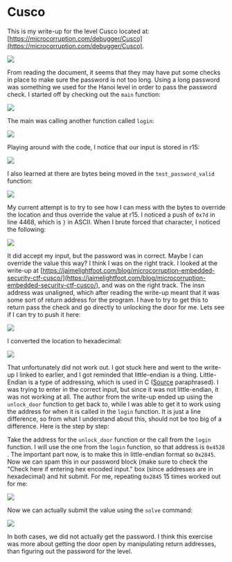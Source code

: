 # Cusco

This is my write-up for the level Cusco located at: [https://microcorruption.com/debugger/Cusco](https://microcorruption.com/debugger/Cusco).

![](<../../.gitbook/assets/image (20) (1) (2).png>)

From reading the document, it seems that they may have put some checks in place to make sure the password is not too long. Using a long password was something we used for the Hanoi level in order to pass the password check. I started off by checking out the `main` function:

![](<../../.gitbook/assets/image (2) (1) (1) (1) (2).png>)

The main was calling another function called `login`:

![](<../../.gitbook/assets/image (11) (5).png>)

Playing around with the code, I notice that our input is stored in r15:

![](<../../.gitbook/assets/image (3) (4).png>)

I also learned at there are bytes being moved in the `test_password_valid` function:

![](<../../.gitbook/assets/image (9) (3) (1).png>)

My current attempt is to try to see how I can mess with the bytes to override the location and thus override the value at r15. I noticed a push of `0x7d` in line 4468, which is `}` in ASCII. When I brute forced that character, I noticed the following:

![](<../../.gitbook/assets/image (15) (1) (1) (1).png>)

It did accept my input, but the password was in correct. Maybe I can override the value this way? I think I was on the right track. I looked at the write-up at [https://jaimelightfoot.com/blog/microcorruption-embedded-security-ctf-cusco/](https://jaimelightfoot.com/blog/microcorruption-embedded-security-ctf-cusco/), and was on the right track. The insn address was unaligned, which after reading the write-up meant that it was some sort of return address for the program. I have to try to get this to return pass the check and go directly to unlocking the door for me. Lets see if I can try to push it here:

![](<../../.gitbook/assets/image (10) (4).png>)

I converted the location to hexadecimal:

![](<../../.gitbook/assets/image (12) (2).png>)

That unfortunately did not work out. I got stuck here and went to the write-up I linked to earlier, and I got reminded that little-endian is a thing. Little-Endian is a type of addressing, which is used in C ([Source](https://www.techopedia.com/definition/12892/little-endian) paraphrased). I was trying to enter in the correct input, but since it was not little-endian, it was not working at all. The author from the write-up ended up using the `unlock_door` function to get back to, while I was able to get it to work using the address for when it is called in the `login` function. It is just a line difference, so from what I understand about this, should not be too big of a difference. Here is the step by step:

Take the address for the `unlock_door` function or the call from the `login` function. I will use the one from the `login` function, so that address is `0x4528` . The important part now, is to make this in little-endian format so `0x2845`. Now we can spam this in our password block (make sure to check the "Check here if entering hex encoded input." box (since addresses are in hexadecimal) and hit submit. For me, repeating `0x2845` 15 times worked out for me:

![](<../../.gitbook/assets/image (7) (5).png>)

Now we can actually submit the value using the `solve` command:

![](<../../.gitbook/assets/image (1) (4).png>)

In both cases, we did not actually get the password. I think this exercise was more about getting the door open by manipulating return addresses, than figuring out the password for the level.
